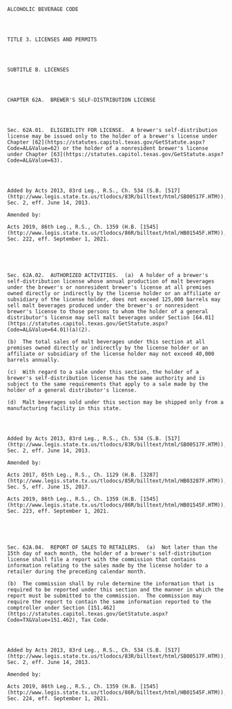 ﻿
    
    
    	
    					
    
    
    ALCOHOLIC BEVERAGE CODE
    
      
    
    
    TITLE 3. LICENSES AND PERMITS
    
      
    
    
    SUBTITLE B. LICENSES
    
      
    
    
    CHAPTER 62A.  BREWER'S SELF-DISTRIBUTION LICENSE
    
      
    
    
    Sec. 62A.01.  ELIGIBILITY FOR LICENSE.  A brewer's self-distribution license may be issued only to the holder of a brewer's license under Chapter [62](https://statutes.capitol.texas.gov/GetStatute.aspx?Code=AL&Value=62) or the holder of a nonresident brewer's license under Chapter [63](https://statutes.capitol.texas.gov/GetStatute.aspx?Code=AL&Value=63).
    
    
    
    
    Added by Acts 2013, 83rd Leg., R.S., Ch. 534 (S.B. [517](http://www.legis.state.tx.us/tlodocs/83R/billtext/html/SB00517F.HTM)), Sec. 2, eff. June 14, 2013.
    
    Amended by: 
    
    Acts 2019, 86th Leg., R.S., Ch. 1359 (H.B. [1545](http://www.legis.state.tx.us/tlodocs/86R/billtext/html/HB01545F.HTM)), Sec. 222, eff. September 1, 2021.
    
    
    
    
    
    Sec. 62A.02.  AUTHORIZED ACTIVITIES.  (a)  A holder of a brewer's self-distribution license whose annual production of malt beverages under the brewer's or nonresident brewer's license at all premises owned directly or indirectly by the license holder or an affiliate or subsidiary of the license holder, does not exceed 125,000 barrels may sell malt beverages produced under the brewer's or nonresident brewer's license to those persons to whom the holder of a general distributor's license may sell malt beverages under Section [64.01](https://statutes.capitol.texas.gov/GetStatute.aspx?Code=AL&Value=64.01)(a)(2).
    
    (b)  The total sales of malt beverages under this section at all premises owned directly or indirectly by the license holder or an affiliate or subsidiary of the license holder may not exceed 40,000 barrels annually.
    
    (c)  With regard to a sale under this section, the holder of a brewer's self-distribution license has the same authority and is subject to the same requirements that apply to a sale made by the holder of a general distributor's license.
    
    (d)  Malt beverages sold under this section may be shipped only from a manufacturing facility in this state.
    
    
    
    
    Added by Acts 2013, 83rd Leg., R.S., Ch. 534 (S.B. [517](http://www.legis.state.tx.us/tlodocs/83R/billtext/html/SB00517F.HTM)), Sec. 2, eff. June 14, 2013.
    
    Amended by: 
    
    Acts 2017, 85th Leg., R.S., Ch. 1129 (H.B. [3287](http://www.legis.state.tx.us/tlodocs/85R/billtext/html/HB03287F.HTM)), Sec. 5, eff. June 15, 2017.
    
    Acts 2019, 86th Leg., R.S., Ch. 1359 (H.B. [1545](http://www.legis.state.tx.us/tlodocs/86R/billtext/html/HB01545F.HTM)), Sec. 223, eff. September 1, 2021.
    
    
    
    
    
    Sec. 62A.04.  REPORT OF SALES TO RETAILERS.  (a)  Not later than the 15th day of each month, the holder of a brewer's self-distribution license shall file a report with the commission that contains information relating to the sales made by the license holder to a retailer during the preceding calendar month.
    
    (b)  The commission shall by rule determine the information that is required to be reported under this section and the manner in which the report must be submitted to the commission.  The commission may require the report to contain the same information reported to the comptroller under Section [151.462](https://statutes.capitol.texas.gov/GetStatute.aspx?Code=TX&Value=151.462), Tax Code.
    
    
    
    
    Added by Acts 2013, 83rd Leg., R.S., Ch. 534 (S.B. [517](http://www.legis.state.tx.us/tlodocs/83R/billtext/html/SB00517F.HTM)), Sec. 2, eff. June 14, 2013.
    
    Amended by: 
    
    Acts 2019, 86th Leg., R.S., Ch. 1359 (H.B. [1545](http://www.legis.state.tx.us/tlodocs/86R/billtext/html/HB01545F.HTM)), Sec. 224, eff. September 1, 2021.
    
    
    
    
    				

